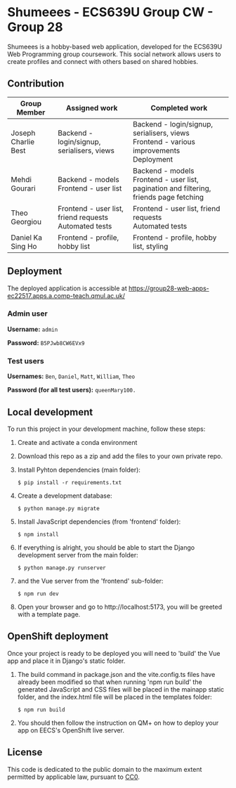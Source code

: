 # Shumeees - ECS639U Group CW - Group 28

Shumeees is a hobby-based web application, developed for the ECS639U Web Programming group coursework. This social network allows users to create profiles and connect with others based on shared hobbies. 

## Contribution

| Group Member        | Assigned work                                            | Completed work                                                                              |
|---------------------|----------------------------------------------------------|---------------------------------------------------------------------------------------------|
| Joseph Charlie Best | Backend - login/signup, serialisers, views               | Backend - login/signup, serialisers, views<br>Frontend - various improvements<br>Deployment |
| Mehdi Gourari       | Backend - models<br>Frontend - user list                 | Backend - models<br>Frontend - user list, pagination and filtering, friends page fetching   |
| Theo Georgiou       | Frontend - user list, friend requests<br>Automated tests | Frontend - user list, friend requests<br>Automated tests                                    |
| Daniel Ka Sing Ho   | Frontend - profile, hobby list                           | Frontend - profile, hobby list, styling                                                     |

## Deployment

The deployed application is accessible at https://group28-web-apps-ec22517.apps.a.comp-teach.qmul.ac.uk/

### Admin user
**Username:** `admin`

**Password:** `B5PJwb8CW6EVx9`

### Test users
**Usernames:** `Ben`, `Daniel`, `Matt`, `William`, `Theo`

**Password (for all test users):** `queenMary100.`

## Local development

To run this project in your development machine, follow these steps:

1. Create and activate a conda environment

2. Download this repo as a zip and add the files to your own private repo.

3. Install Pyhton dependencies (main folder):

    ```console
    $ pip install -r requirements.txt
    ```

4. Create a development database:

    ```console
    $ python manage.py migrate
    ```

5. Install JavaScript dependencies (from 'frontend' folder):

    ```console
    $ npm install
    ```

6. If everything is alright, you should be able to start the Django development server from the main folder:

    ```console
    $ python manage.py runserver
    ```

7. and the Vue server from the 'frontend' sub-folder:

    ```console
    $ npm run dev
    ```

8. Open your browser and go to http://localhost:5173, you will be greeted with a template page.

## OpenShift deployment

Once your project is ready to be deployed you will need to 'build' the Vue app and place it in Django's static folder.

1. The build command in package.json and the vite.config.ts files have already been modified so that when running 'npm run build' the generated JavaScript and CSS files will be placed in the mainapp static folder, and the index.html file will be placed in the templates folder:

    ```console
    $ npm run build
    ```

2. You should then follow the instruction on QM+ on how to deploy your app on EECS's OpenShift live server.

## License

This code is dedicated to the public domain to the maximum extent permitted by applicable law, pursuant to [CC0](http://creativecommons.org/publicdomain/zero/1.0/).

